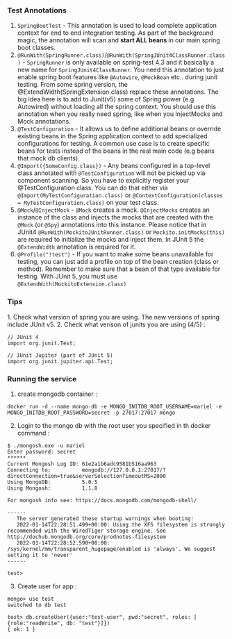 <h3> Test Annotations </h3>

1. `SpringBootTest` - This annotation is used to load complete application context for end to end integration testing. As part of the background magic, the annotation will scan and <b>start ALL beans </b> in our main spring boot classes.
2. `@RunWith(SpringRunner.class)`/`@RunWith(SpringJUnit4ClassRunner.class)` - `SpringRunner` is only available on spring-test 4.3 and it basically a new name for `SpringJUnit4ClassRunner`. You need this annotation to just enable spring boot features like `@Autowire`, `@MockBean` etc.. during junit testing. From some spring version, the @ExtendWidth(SpringExtension.class) replace these annotations. The big idea here is to add to Junit(v5) some of Spring power (e.g Autowired) without loading all the spring context. You should use this annotation when you really need spring, like when you InjectMocks and Mock annotations.
3. `@TestConfiguration` - It allows us to define additional beans or override existing beans in the Spring application context to add specialized configurations for testing. A common use case is to create specific beans for tests instead of the beans in the real main code (e.g beans that mock db clients).
4. `@Import({SomeConfig.class})` - Any beans configured in a top-level class annotated with `@TestConfiguration` will not be picked up via component scanning. So you have to explicitly register your @TestConfiguration class. You can do that either via `@Import(MyTestConfiguration.class)` or `@ContextConfiguration(classes = MyTestConfiguration.class)` on your test class.
5. `@Mock`/`@InjectMock` - `@Mock` creates a mock. `@InjectMocks` creates an instance of the class and injects the mocks that are created with the `@Mock` (or `@Spy`) annotations into this instance. Please notice that in JUnit4 `@RunWith(MockitoJUnitRunner.class)` or `Mockito.initMocks(this)` are required to initialize the mocks and inject them. In JUnit 5 the `@ExtendWidth` annotation is required for it.
6. `@Profile("!test")` - If you want to make some beans unavailable for testing, you can just add a profile on top of the bean creation (class or method). Remember to make sure that a bean of that type available for testing.
With JUnit 5, you must use `@ExtendWith(MockitoExtension.class)`

<h3>Tips</h3>
1. Check what version of spring you are using. The new versions of spring include JUnit v5.
2. Check what verison of junits you are using (4/5) : 

```
// JUnit 4
import org.junit.Test;

// JUnit Jupiter (part of JUnit 5)
import org.junit.jupiter.api.Test;
```


<h3>Running the service</h3>

1. create mongodb container :
```
docker run -d --name mongo-db -e MONGO_INITDB_ROOT_USERNAME=mariel -e MONGO_INITDB_ROOT_PASSWORD=secret -p 27017:27017 mongo
```

2. Login to the mongo db with the root user you specified in th docker command : 
```
$ ./mongosh.exe -u mariel
Enter password: secret
******
Current Mongosh Log ID: 61e2a1b6adc9581b516aa963
Connecting to:          mongodb://127.0.0.1:27017/?directConnection=true&serverSelectionTimeoutMS=2000
Using MongoDB:          5.0.5
Using Mongosh:          1.1.8

For mongosh info see: https://docs.mongodb.com/mongodb-shell/

------
   The server generated these startup warnings when booting:
   2022-01-14T22:28:51.499+00:00: Using the XFS filesystem is strongly recommended with the WiredTiger storage engine. See http://dochub.mongodb.org/core/prodnotes-filesystem
   2022-01-14T22:28:52.590+00:00: /sys/kernel/mm/transparent_hugepage/enabled is 'always'. We suggest setting it to 'never'
------

test>
```

3. Create user for app : 
```
mongo> use test
switched to db test

test> db.createUser({user:"test-user", pwd:"secret", roles: [ {role:"readWrite", db: "test"}]})
{ ok: 1 }
```

